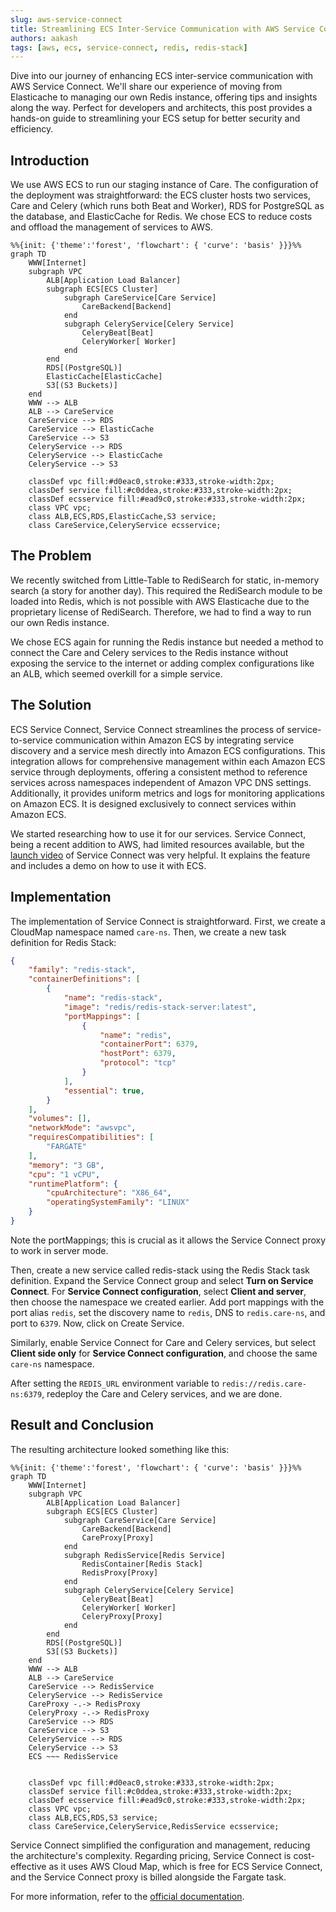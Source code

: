 ```yaml
---
slug: aws-service-connect
title: Streamlining ECS Inter-Service Communication with AWS Service Connect
authors: aakash
tags: [aws, ecs, service-connect, redis, redis-stack]
---
```


Dive into our journey of enhancing ECS inter-service communication with AWS Service Connect. We'll share our experience of moving from Elasticache to managing our own Redis instance, offering tips and insights along the way. Perfect for developers and architects, this post provides a hands-on guide to streamlining your ECS setup for better security and efficiency.

## Introduction

We use AWS ECS to run our staging instance of Care. The configuration of the deployment was straightforward: the ECS cluster hosts two services, Care and Celery (which runs both Beat and Worker), RDS for PostgreSQL as the database, and ElasticCache for Redis. We chose ECS to reduce costs and offload the management of services to AWS.

```mermaid
%%{init: {'theme':'forest', 'flowchart': { 'curve': 'basis' }}}%%
graph TD
    WWW[Internet]
    subgraph VPC
        ALB[Application Load Balancer]
        subgraph ECS[ECS Cluster]
            subgraph CareService[Care Service]
                CareBackend[Backend]
            end
            subgraph CeleryService[Celery Service]
                CeleryBeat[Beat]
                CeleryWorker[ Worker]
            end
        end
        RDS[(PostgreSQL)]
        ElasticCache[ElasticCache]
        S3[(S3 Buckets)]
    end
    WWW --> ALB
    ALB --> CareService
    CareService --> RDS
    CareService --> ElasticCache
    CareService --> S3
    CeleryService --> RDS
    CeleryService --> ElasticCache
    CeleryService --> S3

    classDef vpc fill:#d0eac0,stroke:#333,stroke-width:2px;
    classDef service fill:#c0ddea,stroke:#333,stroke-width:2px;
    classDef ecsservice fill:#ead9c0,stroke:#333,stroke-width:2px;
    class VPC vpc;
    class ALB,ECS,RDS,ElasticCache,S3 service;
    class CareService,CeleryService ecsservice;
```


## The Problem

We recently switched from Little-Table to RediSearch for static, in-memory search (a story for another day). This required the RediSearch module to be loaded into Redis, which is not possible with AWS Elasticache due to the proprietary license of RediSearch. Therefore, we had to find a way to run our own Redis instance.

We chose ECS again for running the Redis instance but needed a method to connect the Care and Celery services to the Redis instance without exposing the service to the internet or adding complex configurations like an ALB, which seemed overkill for a simple service.


## The Solution

ECS Service Connect, Service Connect streamlines the process of service-to-service communication within Amazon ECS by integrating service discovery and a service mesh directly into Amazon ECS configurations. This integration allows for comprehensive management within each Amazon ECS service through deployments, offering a consistent method to reference services across namespaces independent of Amazon VPC DNS settings. Additionally, it provides uniform metrics and logs for monitoring applications on Amazon ECS. It is designed exclusively to connect services within Amazon ECS.


We started researching how to use it for our services. Service Connect, being a recent addition to AWS, had limited resources available, but the [launch video](https://www.youtube.com/watch?v=n6ghmEEjpNQ) of Service Connect was very helpful. It explains the feature and includes a demo on how to use it with ECS.


## Implementation

The implementation of Service Connect is straightforward. First, we create a CloudMap namespace named `care-ns`. Then, we create a new task definition for Redis Stack:

```json
{
    "family": "redis-stack",
    "containerDefinitions": [
        {
            "name": "redis-stack",
            "image": "redis/redis-stack-server:latest",
            "portMappings": [
                {
                    "name": "redis",
                    "containerPort": 6379,
                    "hostPort": 6379,
                    "protocol": "tcp"
                }
            ],
            "essential": true,
        }
    ],
    "volumes": [],
    "networkMode": "awsvpc",
    "requiresCompatibilities": [
        "FARGATE"
    ],
    "memory": "3 GB",
    "cpu": "1 vCPU",
    "runtimePlatform": {
        "cpuArchitecture": "X86_64",
        "operatingSystemFamily": "LINUX"
    }
}

```

Note the portMappings; this is crucial as it allows the Service Connect proxy to work in server mode.

Then, create a new service called redis-stack using the Redis Stack task definition. Expand the Service Connect group and select **Turn on Service Connect**. For **Service Connect configuration**, select **Client and server**, then choose the namespace we created earlier. Add port mappings with the port alias `redis`, set the discovery name to `redis`, DNS to `redis.care-ns`, and port to `6379`. Now, click on Create Service.

Similarly, enable Service Connect for Care and Celery services, but select **Client side only** for **Service Connect configuration**, and choose the same `care-ns` namespace.

After setting the `REDIS_URL` environment variable to `redis://redis.care-ns:6379`, redeploy the Care and Celery services, and we are done.


## Result and Conclusion

The resulting architecture looked something like this:

```mermaid
%%{init: {'theme':'forest', 'flowchart': { 'curve': 'basis' }}}%%
graph TD
    WWW[Internet]
    subgraph VPC
        ALB[Application Load Balancer]
        subgraph ECS[ECS Cluster]
            subgraph CareService[Care Service]
                CareBackend[Backend]
                CareProxy[Proxy]
            end
            subgraph RedisService[Redis Service]
                RedisContainer[Redis Stack]
                RedisProxy[Proxy]
            end
            subgraph CeleryService[Celery Service]
                CeleryBeat[Beat]
                CeleryWorker[ Worker]
                CeleryProxy[Proxy]
            end
        end
        RDS[(PostgreSQL)]
        S3[(S3 Buckets)]
    end
    WWW --> ALB
    ALB --> CareService
    CareService --> RedisService
    CeleryService --> RedisService
    CareProxy -.-> RedisProxy
    CeleryProxy -.-> RedisProxy
    CareService --> RDS
    CareService --> S3
    CeleryService --> RDS
    CeleryService --> S3
    ECS ~~~ RedisService


    classDef vpc fill:#d0eac0,stroke:#333,stroke-width:2px;
    classDef service fill:#c0ddea,stroke:#333,stroke-width:2px;
    classDef ecsservice fill:#ead9c0,stroke:#333,stroke-width:2px;
    class VPC vpc;
    class ALB,ECS,RDS,S3 service;
    class CareService,CeleryService,RedisService ecsservice;
```

Service Connect simplified the configuration and management, reducing the architecture's complexity. Regarding pricing, Service Connect is cost-effective as it uses AWS Cloud Map, which is free for ECS Service Connect, and the Service Connect proxy is billed alongside the Fargate task.

For more information, refer to the [official documentation](https://docs.aws.amazon.com/AmazonECS/latest/developerguide/service-connect.html).

